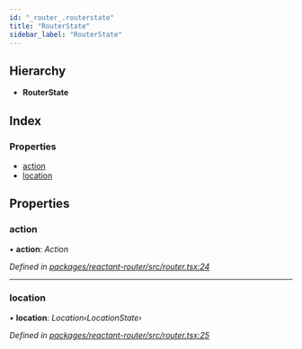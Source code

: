 ```yaml
---
id: "_router_.routerstate"
title: "RouterState"
sidebar_label: "RouterState"
---
```


## Hierarchy

* **RouterState**

## Index

### Properties

* [action](_router_.routerstate.md#action)
* [location](_router_.routerstate.md#location)

## Properties

###  action

• **action**: *Action*

*Defined in [packages/reactant-router/src/router.tsx:24](https://github.com/unadlib/reactant/blob/950d72fe/packages/reactant-router/src/router.tsx#L24)*

___

###  location

• **location**: *Location‹LocationState›*

*Defined in [packages/reactant-router/src/router.tsx:25](https://github.com/unadlib/reactant/blob/950d72fe/packages/reactant-router/src/router.tsx#L25)*
